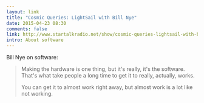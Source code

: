```yaml
---
layout: link
title: "Cosmic Queries: LightSail with Bill Nye"
date: 2015-04-23 08:30
comments: false 
link: http://www.startalkradio.net/show/cosmic-queries-lightsail-with-bill-nye/
intro: About software
---
```

Bill Nye on software:

> Making the hardware is one thing, but it's really, it's the software. That's what take people a long time to get it to really, actually, works. 
> 
> You can get it to almost work right away, but almost work is a lot like not working.

